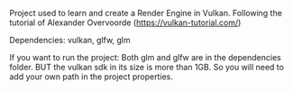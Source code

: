 Project used to learn and create a Render Engine in Vulkan.
Following the tutorial of Alexander Overvoorde (https://vulkan-tutorial.com/)

Dependencies:
vulkan, glfw, glm

If you want to run the project:
Both glm and glfw are in the dependencies folder.
BUT the vulkan sdk in its size is more than 1GB. So you will need to add your own path in the project properties.
